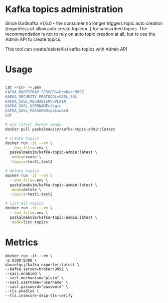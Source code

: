 # Kafka topics administration
Since librdkafka v1.6.0 - the consumer no longer triggers topic auto creation (regardless of allow.auto.create.topics=..) for subscribed topics. The recommendation is not to rely on auto topic creation at all, but to use the Admin API to create topics.

This tool can create/delete/list kafka topics with Admin API

# Usage
```bash

cat <<EOF >>.env
KAFKA_BOOTSTRAP_SERVERS=broker:9092
KAFKA_SECURITY_PROTOCOL=SASL_SSL
KAFKA_SASL_MECHANISMS=PLAIN
KAFKA_SASL_USERNAME=login
KAFKA_SASL_PASSWORD=password
EOF

# use latest docker image
docker pull paskalmaksim/kafka-topic-admin:latest

# create topics
docker run -it --rm \
  --env-file=.env \
  paskalmaksim/kafka-topic-admin:latest \
  -mode=create \
  -topics=test1,test2

# delete topics
docker run -it --rm \
  --env-file=.env \
  paskalmaksim/kafka-topic-admin:latest \
  -mode=delete \
  -topics=test1,test2

# list all topics
docker run -it --rm \
  --env-file=.env \
  paskalmaksim/kafka-topic-admin:latest \
  -mode=list-topics
```

# Metrics
```
docker run -it --rm \
-p 9308:9308 \
danielqsj/kafka-exporter:latest \
--kafka.server=broker:9092 \
--sasl.enabled \
--sasl.mechanism="plain" \
--sasl.username="username" \
--sasl.password="password" \
--tls.enabled \
--tls.insecure-skip-tls-verify
```